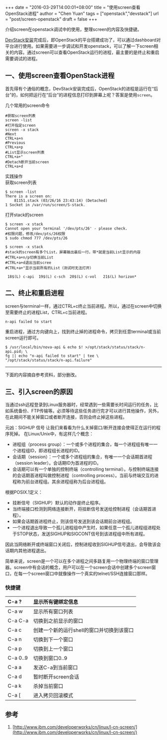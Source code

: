+++
date = "2016-03-29T14:00:01+08:00"
title = "使用screen查看OpenStack进程"
author = "Chen Yuan"
tags = ["openstack","devstack"]
url = "post/screen-openstack"
draft = false
+++ 


介绍screen在openstack调试中的使用，整理screen的内容及快捷键。    

[DevStack安装](http://www.chenshake.com/install-ubuntu-14-04-devstack/)完成后，即OpenStack的平台搭建成功了，可以通过dashboard对平台进行使用。如果需要进一步调试和开发openstack，可以了解一下screen相关的内容。通过screen可以查看OpenStack运行的进程，最主要的是终止和重启需要调试的进程。
<!--more-->
## 一、使用screen查看OpenStack进程
首先得有个通俗的概念，DevStack安装完成后，OpenStack的进程是运行在“后台”的，如何把运行在“后台”的进程信息打印到屏幕上呢？答案是使用`screen`。

几个常用的screen命令
```
#获取screen列表
screen -list
#打开指定screen
screen -x stack
#Next
CTRL+a+n
#Previous 
CTRL+a+p
#List显示screen列表
CTRL+a+"
#Detach断开当前screen
CTRL+a+d
```
实践操作    
获取screen列表
```
$ screen -list
There is a screen on:
	81151.stack	(03/26/16 23:43:14)	(Detached)
1 Socket in /var/run/screen/S-stack.
```
打开stack的screen
```
$ screen -x stack
Cannot open your terminal '/dev/pts/26' - please check.
#权限问题，修改/dev/pts/26权限
$ sudo chmod 777 /dev/pts/26
```
```
$ screen -x stack
#stack的screen有多个List，屏幕输出最后一行，带*就是当前List显示的内容
#CTRL+a+n/p切换当前List
#CTRL+a+d退出当前scree
#CTRL+a+"显示当前所有的List（测试时无法打开）

 18$(L) c-api  19$(L) c-sch  20$(L) c-vol   21$(L) horizon*
```


## 二、终止和重启进程
screen与terminal一样，通过CTRL+c终止当前进程。所以，通过在screen中切换至需要终止的进程List，CTRL+c当前进程。
```
n-api failed to start
```
重启进程，通过方向键向上，找到终止掉的进程命令，拷贝到任意terminal或当前screen运行即可。
```
$ /usr/local/bin/nova-api & echo $! >/opt/stack/status/stack/n-api.pid; \
fg || echo "n-api failed to start" | tee \
"/opt/stack/status/stack/n-api.failure"
```


----------
下面的内容摘自参考资料，部分删改。
## 三、引入screen的原因
当通过ssh远程登录到Linux服务器时，经常遇到一些需要长时间运行的任务，比如系统备份、FTP传输等。必须等待这些任务进行完才可以进行其他操作，另外，在此期间不能关掉窗口或者断开连接，否则会终止掉这些进程。

元凶：SIGHUP 信号
让我们来看看为什么关掉窗口/断开连接会使得正在运行的程序死掉。
在Linux/Unix中，有这样几个概念：    

- 进程组（process group）：一个或多个进程的集合，每一个进程组有唯一一个进程组ID，即进程组长进程的ID。
- 会话期（session）：一个或多个进程组的集合，有唯一一个会话期首进程（session leader）。会话期ID为首进程的ID。
- 会话期可以有一个单独的控制终端（controlling terminal）。与控制终端连接的会话期首进程叫做控制进程（controlling process）。当前与终端交互的进程称为前台进程组。其余进程组称为后台进程组。

根据POSIX.1定义：    

- 挂断信号（SIGHUP）默认的动作是终止程序。
- 当终端接口检测到网络连接断开，将挂断信号发送给控制进程（会话期首进程）。
- 如果会话期首进程终止，则该信号发送到该会话期前台进程组。
- 一个进程退出导致一个孤儿进程组中产生时，如果任意一个孤儿进程组进程处于STOP状态，发送SIGHUP和SIGCONT信号到该进程组中所有进程。

因此当网络断开或终端窗口关闭后，控制进程收到SIGHUP信号退出，会导致该会话期内其他进程退出。

简单来说，screen是一个可以在多个进程之间多路复用一个物理终端的窗口管理器。screen中有会话的概念，用户可以在一个screen会话中创建多个screen窗口，在每一个screen窗口中就像操作一个真实的telnet/SSH连接窗口那样。

### 快捷键

| C-a ?     | 显示所有键绑定信息|
| :---      | :---------------|
| C-a w     | 显示所有窗口列表|
| C-a C-a   | 切换到之前显示的窗口|
| C-a c     | 创建一个新的运行shell的窗口并切换到该窗口|
| C-a n     | 切换到下一个窗口   |
| C-a p     | 切换到上一个窗口   |
| C-a 0..9  | 切换到窗口0..9         |
| C-a a     |  发送C-a到当前窗口        |
| C-a d     |  暂时断开screen会话     |
| C-a k     | 杀掉当前窗口       |
| C-a [     | 进入拷贝回滚模式     |


## 参考
1. [http://www.ibm.com/developerworks/cn/linux/l-cn-screen/](http://www.ibm.com/developerworks/cn/linux/l-cn-screen/)